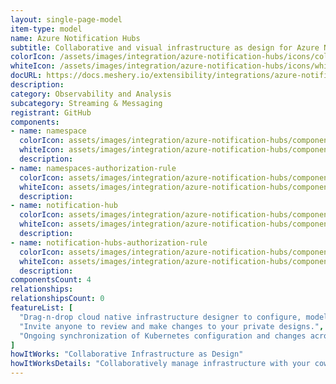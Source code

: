 ```yaml
---
layout: single-page-model
item-type: model
name: Azure Notification Hubs
subtitle: Collaborative and visual infrastructure as design for Azure Notification Hubs
colorIcon: /assets/images/integration/azure-notification-hubs/icons/color/azure-notification-hubs-color.svg
whiteIcon: /assets/images/integration/azure-notification-hubs/icons/white/azure-notification-hubs-white.svg
docURL: https://docs.meshery.io/extensibility/integrations/azure-notification-hubs
description: 
category: Observability and Analysis
subcategory: Streaming & Messaging
registrant: GitHub
components: 
- name: namespace
  colorIcon: assets/images/integration/azure-notification-hubs/components/namespace/icons/color/namespace-color.svg
  whiteIcon: assets/images/integration/azure-notification-hubs/components/namespace/icons/white/namespace-white.svg
  description: 
- name: namespaces-authorization-rule
  colorIcon: assets/images/integration/azure-notification-hubs/components/namespaces-authorization-rule/icons/color/namespaces-authorization-rule-color.svg
  whiteIcon: assets/images/integration/azure-notification-hubs/components/namespaces-authorization-rule/icons/white/namespaces-authorization-rule-white.svg
  description: 
- name: notification-hub
  colorIcon: assets/images/integration/azure-notification-hubs/components/notification-hub/icons/color/notification-hub-color.svg
  whiteIcon: assets/images/integration/azure-notification-hubs/components/notification-hub/icons/white/notification-hub-white.svg
  description: 
- name: notification-hubs-authorization-rule
  colorIcon: assets/images/integration/azure-notification-hubs/components/notification-hubs-authorization-rule/icons/color/notification-hubs-authorization-rule-color.svg
  whiteIcon: assets/images/integration/azure-notification-hubs/components/notification-hubs-authorization-rule/icons/white/notification-hubs-authorization-rule-white.svg
  description: 
componentsCount: 4
relationships: 
relationshipsCount: 0
featureList: [
  "Drag-n-drop cloud native infrastructure designer to configure, model, and deploy your workloads.",
  "Invite anyone to review and make changes to your private designs.",
  "Ongoing synchronization of Kubernetes configuration and changes across any number of clusters."
]
howItWorks: "Collaborative Infrastructure as Design"
howItWorksDetails: "Collaboratively manage infrastructure with your coworkers synchronously sharing the same designs."
---
```

